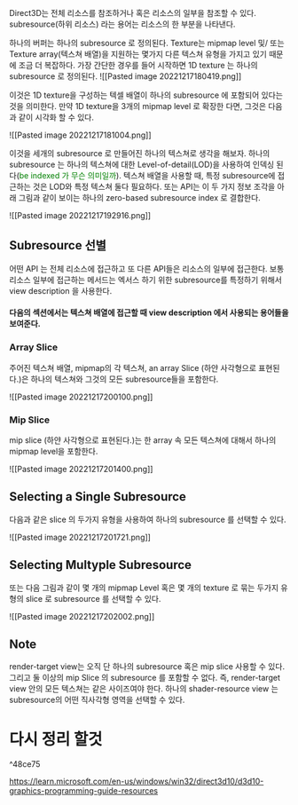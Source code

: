 Direct3D는 전체 리소스를 참조하거나 혹은 리소스의 일부을 참조할 수 있다. subresource(하위 리소스) 라는 용어는 리소스의 한 부분을 나타낸다.

하나의 버퍼는 하나의 subresource 로 정의된다. Texture는 mipmap level 및/ 또는 Texture array(텍스쳐 배열)을 지원하는 몇가지 다른 텍스쳐 유형을 가지고 있기 때문에 조금 더 복잡하다.  가장 간단한 경우를 들어 시작하면 1D texture 는 하나의 subresource 로 정의된다.
![[Pasted image 20221217180419.png]]

이것은 1D texture을 구성하는 텍셀 배열이 하나의 subresource 에 포함되어 있다는 것을 의미한다. 만약 1D texture을 3개의 mipmap level 로 확장한 다면, 그것은 다음과 같이 시각화 할 수 있다.

![[Pasted image 20221217181004.png]]

이것을 세개의 subresource 로 만들어진 하나의 텍스쳐로 생각을 해보자. 하나의 subresource 는 하나의 텍스쳐에 대한 Level-of-detail(LOD)을 사용하여 인덱싱 된다(<span style ="color:green">be indexed 가 무슨 의미일까</span>). 텍스쳐 배열을 사용할 때, 특정 subresource에 접근하는 것은 LOD와 특정 텍스쳐 둘다 필요하다. 또는 API는 이 두 가지 정보 조각을 아래 그림과 같이 보이는 하나의 zero-based subresource index 로 결합한다.

![[Pasted image 20221217192916.png]]

## Subresource 선별

어떤 API 는 전체 리소스에 접근하고 또 다른 API들은 리소스의 일부에 접근한다. 보통 리소스 일부에 접근하는 메서드는 엑서스 하기 위한 subresource를 특정하기 위해서 view description 을 사용한다. 


#### 다음의 섹션에서는 텍스쳐 배열에 접근할 때 view description 에서 사용되는 용어들을 보여준다.

### Array Slice

주어진 텍스쳐 배열, mipmap의 각 텍스쳐, an array Slice (하얀 사각형으로 표현된다.)은 하나의 텍스쳐와 그것의 모든 subresource들을 포함한다. 

![[Pasted image 20221217200100.png]]


### Mip Slice

mip slice (하얀 사각형으로 표현된다.)는 한 array 속 모든 텍스쳐에 대해서 하나의 mipmap level을 포함한다.


![[Pasted image 20221217201400.png]]


## Selecting a Single Subresource

다음과 같은 slice 의 두가지 유형을 사용하여 하나의 subresource 를 선택할 수 있다.

![[Pasted image 20221217201721.png]]

## Selecting Multyple Subresource

또는 다음 그림과 같이 몇 개의 mipmap Level 혹은 몇 개의 texture 로 묶는 두가지 유형의 slice 로 subresource 를 선택할 수 있다.

![[Pasted image 20221217202002.png]]


## Note

render-target view는 오직 단 하나의 subresource 혹은 mip slice 사용할 수 있다. 그리고 둘 이상의 mip Slice 의 subresource 를 포함할 수 없다. 즉, render-target view 안의 모든 텍스쳐는 같은 사이즈여야 한다. 하나의 shader-resource view 는 subresource의 어떤 직사각형 영역을 선택할 수 있다.


# 다시 정리 할것

^48ce75

https://learn.microsoft.com/en-us/windows/win32/direct3d10/d3d10-graphics-programming-guide-resources